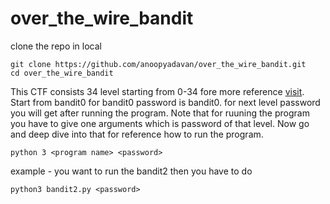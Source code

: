 # over_the_wire_bandit

clone the repo in local

```
git clone https://github.com/anoopyadavan/over_the_wire_bandit.git
cd over_the_wire_bandit
```
This CTF consists 34 level starting from 0-34 fore more reference <a href=https://overthewire.org/wargames/bandit/bandit0.html>visit</a>. Start from bandit0 for bandit0 password is bandit0. for next level password you will get after running the program. Note that for ruuning the program you have to give one arguments which is password of that level. Now go and deep dive into that for reference how to run the program.
```
python 3 <program name> <password>
```
example - you want to run the bandit2 then you have to do
```
python3 bandit2.py <password>
